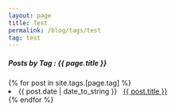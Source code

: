 ```yaml
---
layout: page
title: Test
permalink: /blog/tags/test
tag: test
---
```

 
<h5> Posts by Tag : {{ page.title }} </h5>

<div class="card">
{% for post in site.tags.[page.tag] %}
 <li class="category-posts"><span>{{ post.date | date_to_string }}</span> &nbsp; <a href="{{ post.url }}">{{ post.title }}</a></li>
{% endfor %}
</div>